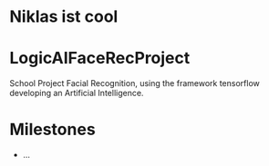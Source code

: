 # Niklas ist cool


# LogicAIFaceRecProject
School Project Facial Recognition, using the framework tensorflow developing an
Artificial Intelligence.

# Milestones
- ...
